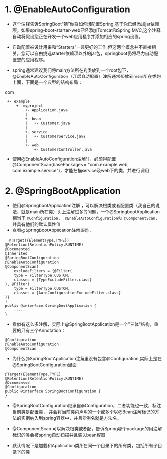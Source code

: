 # 1. @EnableAutoConfiguration
-  这个注释告诉SpringBoot“猜”你将如何想配置Spring,基于你已经添加jar依赖项。如果spring-boot-starter-web已经添加Tomcat和Spring MVC,这个注释自动将假设您正在开发一个web应用程序并添加相应的spring设置。


- 自动配置被设计用来和“Starters”一起更好的工作,但这两个概念并不直接相关。您可以自由挑选starter依赖项以外的jar包，springboot仍将尽力自动配置您的应用程序。

- spring通常建议我们将main方法所在的类放到一个root包下，@EnableAutoConfiguration（开启自动配置）注解通常都放到main所在类的上面，下面是一个典型的结构布局：


com
```
 +- example
     +- myproject
         +- Application.java
         |
         +- bean
         |   +- Customer.java
         |
         +- service
         |   +- CustomerService.java
         |
         +- web
             +- CustomerController.java
```

- 使用@EnableAutoConfiguration注解时，必须得配置@ComponentScan(basePackages = "com.example.web, com.example.service")，才能扫描service及web下的类，并进行调用

# 2. @SpringBootApplication
- 使用@SpringbootApplication注解 ，可以解决根类或者配置类（我自己的说法，就是main所在类）头上注解过多的问题，一个@SpringbootApplication相当于
`@Configuration,  @EnableAutoConfiguration和 @ComponentScan`，并具有他们的默认属性值
- 查看@SpringBootApplication注解源码：
```
　@Target({ElementType.TYPE})
@Retention(RetentionPolicy.RUNTIME)
@Documented
@Inherited
@SpringBootConfiguration
@EnableAutoConfiguration
@ComponentScan(
    excludeFilters = {@Filter(
    type = FilterType.CUSTOM,
    classes = {TypeExcludeFilter.class}
), @Filter(
    type = FilterType.CUSTOM,
    classes = {AutoConfigurationExcludeFilter.class}
)}
)
public @interface SpringBootApplication {
    .....
}
```
- 看似有这么多注解，实际上@SpringBootApplication是一个"三体"结构，重要的只有三个Annotation：

```
@Configuration
@EnableAutoConfiguration
@ComponentScan
```

- 为什么@SpringBootApplication注解里没有包含@Configuration,实际上是在@SpringBootConfiguration里面
```
@Target(ElementType.TYPE)
@Retention(RetentionPolicy.RUNTIME)
@Documented
@Configuration
public @interface SpringBootConfiguration {
}
```
- @SpringBootConfiguration继承自@Configuration，二者功能也一致，标注当前类是配置类，
并会将当前类内声明的一个或多个以@Bean注解标记的方法的实例纳入到spring容器中，并且实例名就是方法名。

- @ComponentScan 可以解决根类或者配，告诉Spring哪个package的用注解标识的类会被spring自动扫描并且装入bean容器

- 默认情况下是加载和Application类所在同一个目录下的所有类，包括所有子目录下的类